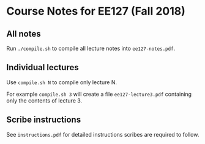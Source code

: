 # Course Notes for EE127 (Fall 2018)

## All notes

Run `./compile.sh` to compile all lecture notes into `ee127-notes.pdf`.

##  Individual lectures 

Use `compile.sh N` to compile only lecture N.

For example `compile.sh 3` will create a file `ee127-lecture3.pdf` containing only the
contents of lecture 3.

## Scribe instructions

See `instructions.pdf` for detailed instructions scribes are required to follow.
